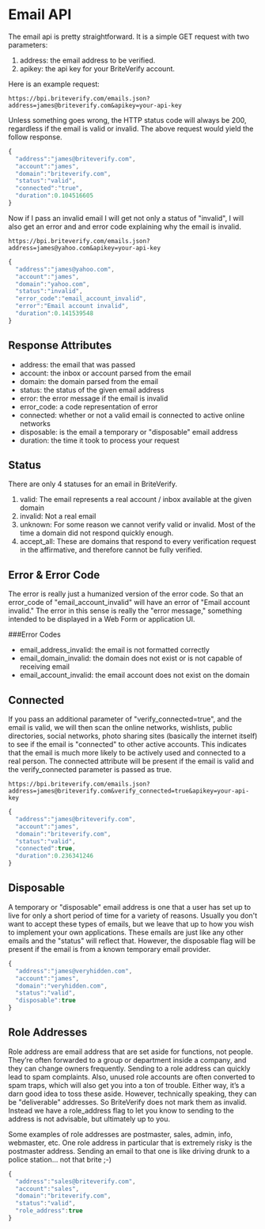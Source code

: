 Email API
=========

The email api is pretty straightforward. It is a simple GET request with two parameters:

1. address: the email address to be verified.
2. apikey: the api key for your BriteVerify account.

Here is an example request:

```text
https://bpi.briteverify.com/emails.json?address=james@briteverify.com&apikey=your-api-key
```

Unless something goes wrong, the HTTP status code will always be 200, regardless if the email is valid or invalid. The above request would yield the follow response.
```Javascript
{
  "address":"james@briteverify.com",
  "account":"james",
  "domain":"briteverify.com",
  "status":"valid",
  "connected":"true",
  "duration":0.104516605
}
```

Now if I pass an invalid email I will get not only a status of "invalid", I will also get an error and and error code explaining why the email is invalid. 

```text
https://bpi.briteverify.com/emails.json?address=james@yahoo.com&apikey=your-api-key
```

```Javascript
{
  "address":"james@yahoo.com",
  "account":"james",
  "domain":"yahoo.com",
  "status":"invalid",
  "error_code":"email_account_invalid",
  "error":"Email account invalid",
  "duration":0.141539548
}
```

Response Attributes
-------------------

* address: the email that was passed
* account: the inbox or account parsed from the email
* domain: the domain parsed from the email
* status: the status of the given email address
* error: the error message if the email is invalid
* error_code: a code representation of error
* connected: whether or not a valid email is connected to active online networks
* disposable: is the email a temporary or "disposable" email address
* duration: the time it took to process your request

Status
-----

There are only 4 statuses for an email in BriteVerify.

1. valid: The email represents a real account / inbox available at the given domain
2. invalid: Not a real email 
3. unknown: For some reason we cannot verify valid or invalid. Most of the time a domain did not respond quickly enough.
4. accept_all: These are domains that respond to every verification request in the affirmative, and therefore cannot be fully verified.

Error & Error Code
------------------

The error is really just a humanized version of the error code. So that an error_code of "email_account_invalid" will have an error of "Email account invalid." The error in this sense is really the "error message," something intended to be displayed in a Web Form or application UI.

###Error Codes

* email_address_invalid: the email is not formatted correctly
* email_domain_invalid: the domain does not exist or is not capable of receiving email
* email_account_invalid: the email account does not exist on the domain

Connected
---------

If you pass an additional parameter of "verify_connected=true", and the email is valid, we will then scan the online networks, wishlists, public directories, social networks, photo sharing sites (basically the internet itself) to see if the email is "connected" to other active accounts. This indicates that the email is much more likely to be actively used and connected to a real person. The connected attribute will be present if the email is valid and the verify_connected parameter is passed as true. 

```text
https://bpi.briteverify.com/emails.json?address=james@briteverify.com&verify_connected=true&apikey=your-api-key
```

```Javascript
{
  "address":"james@briteverify.com",
  "account":"james",
  "domain":"briteverify.com",
  "status":"valid",
  "connected":true,
  "duration":0.236341246
}
```

Disposable
----------

A temporary or "disposable" email address is one that a user has set up to live for only a short period of time for a variety of reasons. Usually you don't want to accept these types of emails, but we leave that up to how you wish to implement your own applications. These emails are just like any other emails and the "status" will reflect that. However, the disposable flag will be present if the email is from a known temporary email provider.

```Javascript
{
  "address":"james@veryhidden.com",
  "account":"james",
  "domain":"veryhidden.com",
  "status":"valid",
  "disposable":true
}
```

Role Addresses
--------------

Role address are email address that are set aside for functions, not people. They’re often forwarded to a group or department inside a company, and they can change owners frequently.  Sending to a role address can quickly lead to spam complaints. Also, unused role accounts are often converted to spam traps, which will also get you into a ton of trouble. Either way, it’s a darn good idea to toss these aside. However, technically speaking, they can be "deliverable" addresses. So BriteVerify does not mark them as invalid. Instead we have a role_address flag to let you know to sending to the address is not advisable, but ultimately up to you. 

Some examples of role addresses are postmaster, sales, admin, info, webmaster, etc. One role address in particular that is extremely risky is the postmaster address. Sending an email to that one is like driving drunk to a police station... not that brite ;-)

```Javascript
{
  "address":"sales@briteverify.com",
  "account":"sales",
  "domain":"briteverify.com",
  "status":"valid",
  "role_address":true
}
```


